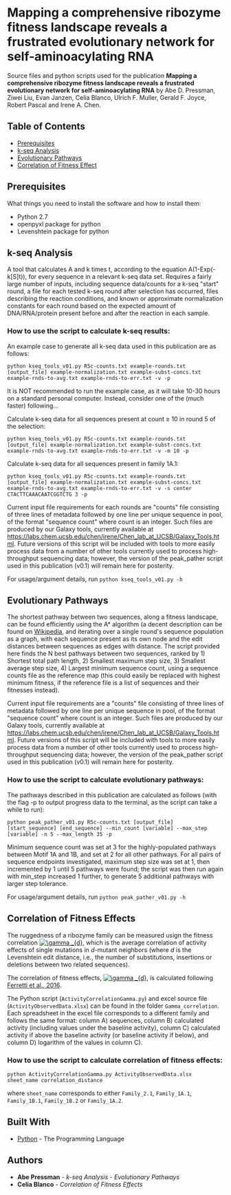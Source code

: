 # Mapping a comprehensive ribozyme fitness landscape reveals a frustrated evolutionary network for self-aminoacylating RNA

Source files and python scripts used for the publication 
**Mapping a comprehensive ribozyme fitness landscape reveals a frustrated evolutionary network for self-aminoacylating RNA**
by Abe D. Pressman, Ziwei Liu, Evan Janzen, Celia Blanco, Ulrich F. Muller, Gerald F. Joyce, Robert Pascal and Irene A. Chen.

## Table of Contents

- [Prerequisites](#prerequisites)
- [k-seq Analysis](#installation)
- [Evolutionary Pathways](#features)
- [Correlation of Fitness Effect](#contributing)

## Prerequisites

What things you need to install the software and how to install them:

- Python 2.7  
- openpyxl package for python
- Levenshtein package for python 

## k-seq Analysis
A tool that calculates A and k times t, according to the equation A(1-Exp(-k[S]t)), for every sequence in a relevant k-seq data set. Requires a fairly large number of inputs, including sequence data/counts for a k-seq "start" round, a file for each tested k-seq round after selection has occurred, files describing the reaction conditions, and known or approximate normalization constants for each round based on the expected amount of DNA/RNA/protein present before and after the reaction in each sample.

### How to use the script to calculate k-seq results:

An example case to generate all k-seq data used in this publication are as follows:

```
python kseq_tools_v01.py R5c-counts.txt example-rounds.txt [output_file] example-normalization.txt example-subst-concs.txt example-rnds-to-avg.txt example-rnds-to-err.txt -v -p
```

It is NOT recommended to run the example case, as it will take 10-30 hours on a standard personal computer. Instead, consider one of the (much faster) following...

Calculate k-seq data for all sequences present at count ≥ 10 in round 5 of the selection:
```
python kseq_tools_v01.py R5c-counts.txt example-rounds.txt [output_file] example-normalization.txt example-subst-concs.txt example-rnds-to-avg.txt example-rnds-to-err.txt -v -m 10 -p
```

Calculate k-seq data for all sequences present in family 1A.1:
```
python kseq_tools_v01.py R5c-counts.txt example-rounds.txt [output_file] example-normalization.txt example-subst-concs.txt example-rnds-to-avg.txt example-rnds-to-err.txt -v -s center CTACTTCAAACAATCGGTCTG 3 -p
```

Current input file requirements for each rounds are "counts" file consisting of three lines of metadata followed by  one line per unique sequence in pool, of the format "sequence count" where count is an integer. Such files are produced by our Galaxy tools, currently available at https://labs.chem.ucsb.edu/chen/irene/Chen_lab_at_UCSB/Galaxy_Tools.html. Future versions of this script will be included with tools to more easily process data from a number of other tools currently used to process high-throughput sequencing data; however, the version of the peak_pather script used in this publication (v0.1) will remain here for posterity.

For usage/argument details, run `python kseq_tools_v01.py -h`


## Evolutionary Pathways
The shortest pathway between two sequences, along a fitness landscape, can be found efficiently using the A* algorithm (a decent description can be found on [Wikipedia](https://en.wikipedia.org/wiki/A*_search_algorithm), and iterating over a single round's sequence population as a graph, with each sequence present as its own node and the edit distances between sequences as edges with distance. The script provided here finds the N best pathways between two sequences, ranked by 1) Shortest total path length, 2) Smallest maximum step size, 3) Smallest average step size, 4) Largest minimum sequence count, using a sequence counts file as the reference map (this could easily be replaced with highest minimum fitness, if the reference file is a list of sequences and their fitnesses instead).


Current input file requirements are a "counts" file consisting of three lines of metadata followed by  one line per unique sequence in pool, of the format "sequence count" where count is an integer. Such files are produced by our Galaxy tools, currently available at https://labs.chem.ucsb.edu/chen/irene/Chen_lab_at_UCSB/Galaxy_Tools.html. Future versions of this script will be included with tools to more easily process data from
a number of other tools currently used to process high-throughput sequencing data; however, the version of the peak_pather script used in this publication (v0.1) will remain here for posterity.

### How to use the script to calculate evolutionary pathways:

The pathways described in this publication are calculated as follows (with the flag -p to output progress data to the terminal, as the script can take a while to run):

```
python peak_pather_v01.py R5c-counts.txt [output_file] [start_sequence] [end_sequence] --min_count [variable] --max_step [variable] -n 5 --max_length 35 -p
```
Minimum sequence count was set at 3 for the highly-populated pathways between Motif 1A and 1B, and set at 2 for all other pathways. For all pairs of sequence endpoints investigated, maximum step size was set at 1, then incremented by 1 until 5 pathways were found; the script was then run again with min_step increased 1 further, to generate 5 additional pathways with larger step tolerance.

For usage/argument details, run `python peak_pather_v01.py -h`

## Correlation of Fitness Effects

The ruggedness of a ribozyme family can be measured usign the fitness correlation <a href="https://www.codecogs.com/eqnedit.php?latex=\gamma&space;_{d}" target="_blank"><img src="https://latex.codecogs.com/gif.latex?\gamma&space;_{d}" title="\gamma _{d}" /></a>, 
which is the average correlation of activity effects of single mutations in *d*-mutant neighbors
(where *d* is the Levenshtein edit distance, i.e., the number of substitutions, insertions or 
deletions between two related sequences).

The correlation of fitness effects, 
<a href="https://www.codecogs.com/eqnedit.php?latex=\gamma&space;_{d}" target="_blank"><img src="https://latex.codecogs.com/gif.latex?\gamma&space;_{d}" title="\gamma _{d}" /></a>, 
is calculated following [Ferretti et al., 2016](https://www.sciencedirect.com/science/article/pii/S0022519316000771?via%3Dihub).

The Python script (`ActivityCorrelationGamma.py`) and excel source file (`ActivityObservedData.xlsx`) can be found in the folder `Gamma_correlation`. Each spreadsheet in the excel file corresponds to a different family and follows the same format: column A) sequences, column B) calculated activity (including values under the baseline activity), column C) calculated activity if above the baseline activity (or baseline activity if below), and column D) logarithm of the values in column C).

### How to use the script to calculate correlation of fitness effects:

```
python ActivityCorrelationGamma.py ActivityObservedData.xlsx sheet_name correlation_distance
```

where `sheet_name` corresponds to either `Family_2.1`, `Family_1A.1`, `Family_1B.1`, `Family_1B.2` or `Family_1A.2`.

## Built With

* [Python](https://www.python.org/) - The Programming Language

## Authors

* **Abe Pressman** - *k-seq Analysis* - *Evolutionary Pathways* 
* **Celia Blanco** - *Correlation of Fitness Effects* 

